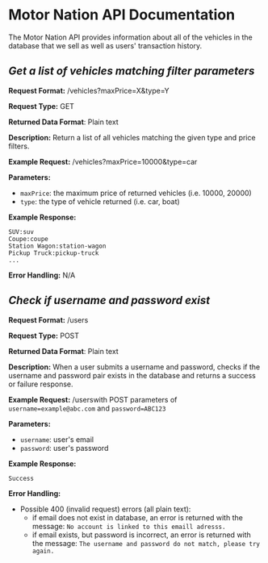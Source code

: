 # **Motor Nation** API Documentation
The Motor Nation API provides information about all of the vehicles in the database that we sell as well as users' transaction history.


## *Get a list of vehicles matching filter parameters*
**Request Format:** /vehicles?maxPrice=X&type=Y

**Request Type:** GET

**Returned Data Format**: Plain text

**Description:** Return a list of all vehicles matching the given type and price filters.


**Example Request:** /vehicles?maxPrice=10000&type=car

**Parameters:**
- `maxPrice`: the maximum price of returned vehicles (i.e. 10000, 20000)
- `type`: the type of vehicle returned (i.e. car, boat)

**Example Response:**

```
SUV:suv
Coupe:coupe
Station Wagon:station-wagon
Pickup Truck:pickup-truck
...
```

**Error Handling:**
N/A

## *Check if username and password exist*
**Request Format:** /users

**Request Type:** POST

**Returned Data Format**: Plain text

**Description:** When a user submits a username and password, checks if the username and password pair exists in the database and returns a success or failure response.

**Example Request:** /userswith POST parameters of `username=example@abc.com` and `password=ABC123`

**Parameters:**
- `username`: user's email
- `password`: user's password

**Example Response:**

```
Success
```

**Error Handling:**
- Possible 400 (invalid request) errors (all plain text):
  - if email does not exist in database, an error is returned with the message: `No account is linked to this emaill adresss.`
  - if email exists, but password is incorrect, an error is returned with the message: `The username and password do not match, please try again.`
